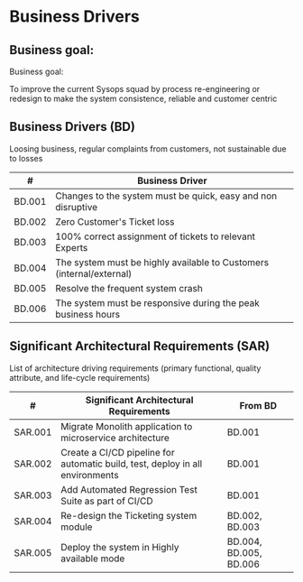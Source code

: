 # Business Drivers

## Business goal:

Business goal:

To improve the current Sysops squad by process re-engineering or redesign to make the system consistence, reliable and customer centric

## Business Drivers (BD)

Loosing business, regular complaints from customers, not sustainable due to losses

| # | Business Driver |
|----|----|
| BD.001 | Changes to the system must be quick, easy and non disruptive 
| BD.002 | Zero Customer's Ticket loss
| BD.003 | 100% correct assignment of tickets to relevant Experts
| BD.004 | The system must be highly available to Customers (internal/external)
| BD.005 | Resolve the frequent system crash
| BD.006 | The system must be responsive during the peak business hours


## Significant Architectural Requirements (SAR)

List of architecture driving requirements (primary functional, quality attribute, and life-cycle requirements)

| # | Significant Architectural Requirements | From BD |
|----|----|----|
| SAR.001 | Migrate Monolith application to microservice architecture                       | BD.001                 |
| SAR.002 | Create a CI/CD pipeline for automatic build, test, deploy in all environments   | BD.001                 |
| SAR.003 | Add Automated Regression Test Suite as part of CI/CD                            | BD.001                 |
| SAR.004 | Re-design the Ticketing system module                                           | BD.002, BD.003         |
| SAR.005 | Deploy the system in Highly available mode                                      | BD.004, BD.005, BD.006 |
